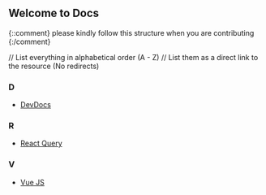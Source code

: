 ## Welcome to Docs

{::comment}
please kindly follow this structure when you are contributing
{:/comment}

// List everything in alphabetical order (A - Z)
// List them as a direct link to the resource (No redirects)


### D

- [DevDocs](https://devdocs.io)

### R

- [React Query](https://react-query-v3.tanstack.com/overview)


### V

- [Vue JS](https://vuejs.org/guide/introduction.html)
